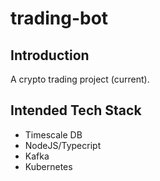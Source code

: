 # trading-bot

## Introduction

A crypto trading project (current).

## Intended Tech Stack

-   Timescale DB
-   NodeJS/Typecript
-   Kafka
-   Kubernetes
